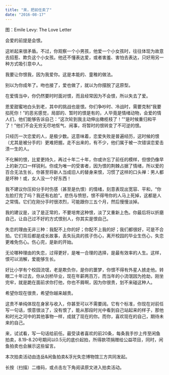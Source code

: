 ```yaml
---
title: "来，把前任卖了"
date: "2016-08-17"
---
```


图：Emile Levy: The Love Letter

会爱的前提是会恨。

这听起来很矛盾。不过，你观察一个小男孩，他爱一个小女孩时，往往体现为故意去招惹、欺负这个小女孩。他还不懂表达爱，或者害羞、害怕去表达，只好用另一种方式吸引意中人。

我要让你恨我，因为我爱你。这是本能的、童稚的做法。

别以为你成年了。吻也接了，爱也做了，就以为你摆脱了这原型。

在爱情当中，你仍然要时时面对恨，而且经常因为不会恨，所以失去了爱。

恩爱甜蜜地白头到老，其中的挑战也是恨。你们争吵时、冷战时，需要克制“我要掐死你！”的恶劣感觉，局部的、暂时的恨是有的，人毕竟是情绪动物，会爱的情人们，他们能够告诉自己：“这次轮到我主动伸出橄榄枝了！”“是时候重归和平了！”他们不会无穷无尽地怄气、闹事，将暂时的恨转变了不可逆的恨。  

只经历一次恋爱的人，是极少数。这意味着，恋爱失败是普遍经历，这时候的恨（尤其是被分手的）更难把握。走不出来的，有不少，他们属于被一次错误恋爱击溃一生的人。

不化解的恨，比爱更持久，再过十年二十年，你或许忘了前任的模样，但恨仍像早上的新刀口一样锐利。你成为唯一的受害者，因为恨的荆棘占据了情绪，所以爱的百合无法生长，你甚至将新人当成旧人的替身来恨，习惯了这样的口头禅：男人都是坏种！或，女人没一个好东西！

我不建议你压抑分手时伤感（甚至是仇恨）的情绪，刻意表现出宽容、平和，“你左脸打完了吗？我还有右脸”。悲伤与愤怒，恨不得甩你的人马上死掉，这都是人之常情。它们在刚分手时很浓烈，可能跟你三五个月，然后慢慢淡掉。  

我的建议是，淡了是正常的，不要培育这种恨，淡了又重新上色。你最后将以折磨自己，让自己过不好的方式恨别人，你其实是恨自己。

失恋的理由无非三种：我配不上你的好；你配不上我的好；我们都很好，可是不合拍。它们背后都是成长故事，丢失玩具的孩子伤心，离开校园的毕业生伤心，失恋更难免伤心。伤心完，是新的开始。  

无论哪种理由的失恋，过得更好，是唯一合理的选择，是最有效率的人生。这样，恨可以消解，爱能够生长。

好比小学有个校园流氓，老是欺负你，是你的噩梦，你恨不得有外星人掳走他。转眼二十年过去，你从剑桥毕业，现在年薪两百万，而当年的小流氓因为抢劫，刚坐完牢，就是跪在面前求你打他，你也不屑啊，因为你很贵，划不来碰这种人。

希望你现在很贵，希望你越来越贵。

这贵不单纯体现在身家与收入，你甚至可以不需要阔。它有个标准，你现在对前任写一句话，恨意很淡了，没有恨了，能从那段时光中看到自己站起来的样子，那他和时光之河中的其他事物一样，成就了现在的你。而你，喜欢现在的自己，期待未来的自己。

来，试试看，写一句话给前任。最受读者喜欢的前20条，每条我手抄上传至闲鱼拍卖，8.19-8.20号期间以0.5元的底价起拍，所得款项捐赠给公益项目，同时，闲鱼拍卖也会展示这些留言。

本次拍卖活动由连岳&闲鱼拍卖&浮光失恋博物馆三方共同发起。

长按（扫描）二维码，或点击左下角阅读原文进入拍卖活动。
